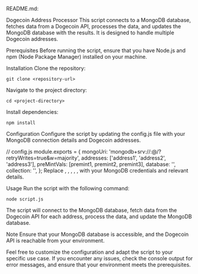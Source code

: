 
README.md:

Dogecoin Address Processor
This script connects to a MongoDB database, fetches data from a Dogecoin API, processes the data, and updates the MongoDB database with the results. It is designed to handle multiple Dogecoin addresses.

Prerequisites
Before running the script, ensure that you have Node.js and npm (Node Package Manager) installed on your machine.

Installation
Clone the repository:

```
git clone <repository-url>
```
Navigate to the project directory:

```
cd <project-directory>
```
Install dependencies:

```
npm install
```

Configuration
Configure the script by updating the config.js file with your MongoDB connection details and Dogecoin addresses.


// config.js
module.exports = {
    mongoUri: 'mongodb+srv://<username>:<password>@<cluster-url>/<database>?retryWrites=true&w=majority',
    addresses: ['address1', 'address2', 'address3'],
    preMintVals: [premint1, premint2, premint3],
    database: '<database>',
    collection: '<collection>',
};
Replace <username>, <password>, <cluster-url>, <database>, <collection>, with your MongoDB credentials and relevant details.

Usage
Run the script with the following command:

```
node script.js
```
The script will connect to the MongoDB database, fetch data from the Dogecoin API for each address, process the data, and update the MongoDB database.

Note
Ensure that your MongoDB database is accessible, and the Dogecoin API is reachable from your environment.

Feel free to customize the configuration and adapt the script to your specific use case. If you encounter any issues, check the console output for error messages, and ensure that your environment meets the prerequisites.